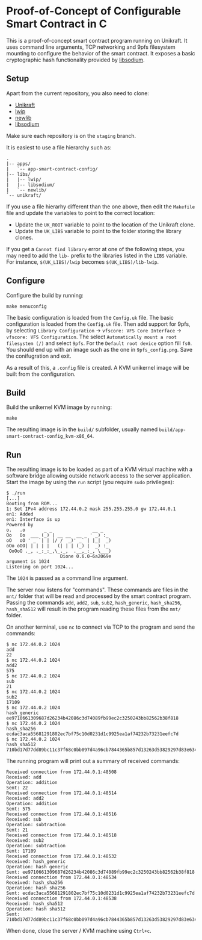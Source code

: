 # Proof-of-Concept of Configurable Smart Contract in C

This is a proof-of-concept smart contract program running on Unikraft.
It uses command line arguments, TCP networking and 9pfs filesystem mounting to configure the behavior of the smart contract.
It exposes a basic cryptographic hash functionality provided by [libsodium]().

## Setup

Apart from the current repository, you also need to clone:

* [Unikraft](https://github.com/unikraft/unikraft)
* [lwip](https://github.com/unikraft/lib-lwip)
* [newlib](https://github.com/unikraft/lib-newlib)
* [libsodium](https://github.com/unikraft/lib-libsodium)

Make sure each repository is on the `staging` branch.

It is easiest to use a file hierarchy such as:

```
.
|-- apps/
|   `-- app-smart-contract-config/
|-- libs/
|   |-- lwip/
|   |-- libsodium/
|   `-- newlib/
`-- unikraft/
```

If you use a file hierarhy different than the one above, then edit the `Makefile` file and update the variables to point to the correct location:
* Update the `UK_ROOT` variable to point to the location of the Unikraft clone.
* Update the `UK_LIBS` variable to point to the folder storing the library clones.

If you get a `Cannot find library` error at one of the following steps, you may need to add the `lib-` prefix to the libraries listed in the `LIBS` variable.
For instance, `$(UK_LIBS)/lwip` becomes `$(UK_LIBS)/lib-lwip`.

## Configure

Configure the build by running:

```
make menuconfig
```

The basic configuration is loaded from the `Config.uk` file.
The basic configuration is loaded from the `Config.uk` file.
Then add support for 9pfs, by selecting `Library Configuration` -> `vfscore: VFS Core Interface` -> `vfscore: VFS Configuration`.
The select `Automatically mount a root filesystem (/)` and select `9pfs`.
For the `Default root device` option fill `fs0`.
You should end up with an image such as the one in `9pfs_config.png`.
Save the conifugration and exit.

As a result of this, a `.config` file is created.
A KVM unikernel image will be built from the configuration.

## Build

Build the unikernel KVM image by running:

```
make
```

The resulting image is in the `build/` subfolder, usually named `build/app-smart-contract-config_kvm-x86_64`.

## Run

The resulting image is to be loaded as part of a KVM virtual machine with a software bridge allowing outside network access to the server application.
Start the image by using the `run` script (you require `sudo` privileges):

```
$ ./run
[...]
Booting from ROM...
1: Set IPv4 address 172.44.0.2 mask 255.255.255.0 gw 172.44.0.1
en1: Added
en1: Interface is up
Powered by
o.   .o       _ _               __ _
Oo   Oo  ___ (_) | __ __  __ _ ' _) :_
oO   oO ' _ `| | |/ /  _)' _` | |_|  _)
oOo oOO| | | | |   (| | | (_) |  _) :_
 OoOoO ._, ._:_:_,\_._,  .__,_:_, \___)
                    Dione 0.6.0~6a2069e
argument is 1024
Listening on port 1024...
```

The `1024` is passed as a command line argument.

The server now listens for "commands".
These commands are files in the `mnt/` folder that will be read and processed by the smart contract program.
Passing the commands `add`, `add2`, `sub`, `sub2`, `hash_generic`, `hash_sha256`, `hash_sha512` will result in the program reading these files from the `mnt/` folder.

On another terminal, use `nc` to connect via TCP to the program and send the commands:

```
$ nc 172.44.0.2 1024
add
22
$ nc 172.44.0.2 1024
add2
575
$ nc 172.44.0.2 1024
sub
21
$ nc 172.44.0.2 1024
sub2
17109
$ nc 172.44.0.2 1024
hash_generic
ee9710661309687d26234b42086c3d74089fb99ec2c3250243bb82562b38f818
$ nc 172.44.0.2 1024
hash_sha256
ecdac3aca55681291802ec7bf75c10d0231d1c9925ea1af74232b73231eefc7d
$ nc 172.44.0.2 1024
hash_sha512
710bd17d77dd89bc11c37f68c0bb097d4a96cb7844365b857d13263d53829297d83e634c522fe11bd19b35667162a51d8eb8c6a1cb7e4672485915964bfd7ac6
```

The running program will print out a summary of received commands:

```
Received connection from 172.44.0.1:48508
Received: add
Operation: addition
Sent: 22
Received connection from 172.44.0.1:48514
Received: add2
Operation: addition
Sent: 575
Received connection from 172.44.0.1:48516
Received: sub
Operation: subtraction
Sent: 21
Received connection from 172.44.0.1:48518
Received: sub2
Operation: subtraction
Sent: 17109
Received connection from 172.44.0.1:48532
Received: hash_generic
Operation: hash generic
Sent: ee9710661309687d26234b42086c3d74089fb99ec2c3250243bb82562b38f818
Received connection from 172.44.0.1:48534
Received: hash_sha256
Operation: hash sha256
Sent: ecdac3aca55681291802ec7bf75c10d0231d1c9925ea1af74232b73231eefc7d
Received connection from 172.44.0.1:48538
Received: hash_sha512
Operation: hash sha512
Sent: 710bd17d77dd89bc11c37f68c0bb097d4a96cb7844365b857d13263d53829297d83e634c522fe11bd19b35667162a51d8eb8c6a1cb7e4672485915964bfd7ac6
```

When done, close the server / KVM machine using `Ctrl+c`.
